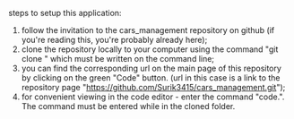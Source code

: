
steps to setup this application: 

1. follow the invitation to the cars_management repository on github (if you're reading this, you're probably already here);
2. clone the repository locally to your computer using the command "git clone <url>" which must be written on the command line;
3. you can find the corresponding url on the main page of this repository by clicking on the green "Code" button. (url in this case is a link to the repository page "https://github.com/Surik3415/cars_management.git");
4. for convenient viewing in the code editor - enter the command "code.". The command must be entered while in the cloned folder.

